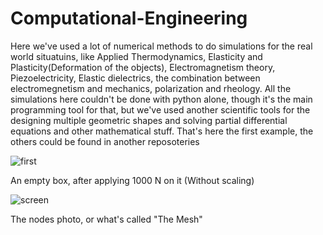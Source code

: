 # Computational-Engineering
Here we've used a lot of numerical methods to do simulations for the real world situatuins, like Applied Thermodynamics, Elasticity and Plasticity(Deformation of the objects), Electromagnetism theory, Piezoelectricity, Elastic dielectrics, the combination between electromegnetism and mechanics, polarization and rheology. All the simulations here couldn't be done with python alone, though it's the main programming tool for that, but we've used another scientific tools for the designing multiple geometric shapes and solving partial differential equations and other mathematical stuff. That's here the first example, the others could be found in another reposoteries

![first](https://user-images.githubusercontent.com/23018970/43492542-bda45a4a-9529-11e8-876b-853eac29ded7.png)

An empty box, after applying 1000 N on it (Without scaling)



![screen](https://user-images.githubusercontent.com/23018970/43492849-4aabd930-952b-11e8-9c6f-7c362ea0d9d0.png)

The nodes photo, or what's called "The Mesh"
